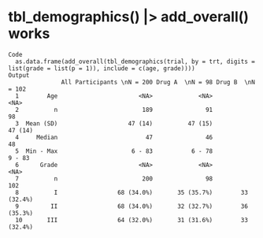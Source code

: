 # tbl_demographics() |> add_overall() works

    Code
      as.data.frame(add_overall(tbl_demographics(trial, by = trt, digits = list(grade = list(p = 1)), include = c(age, grade))))
    Output
                   All Participants \nN = 200 Drug A  \nN = 98 Drug B  \nN = 102
      1        Age                       <NA>             <NA>              <NA>
      2          n                        189               91                98
      3  Mean (SD)                    47 (14)          47 (15)           47 (14)
      4     Median                         47               46                48
      5  Min - Max                     6 - 83           6 - 78            9 - 83
      6      Grade                       <NA>             <NA>              <NA>
      7          n                        200               98               102
      8          I                 68 (34.0%)       35 (35.7%)        33 (32.4%)
      9         II                 68 (34.0%)       32 (32.7%)        36 (35.3%)
      10       III                 64 (32.0%)       31 (31.6%)        33 (32.4%)

